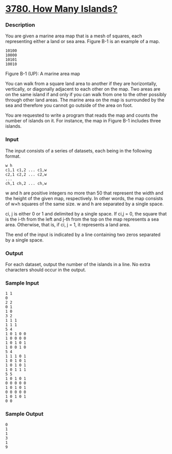 # [3780. How Many Islands?]

### Description

You are given a marine area map that is a mesh of squares, each representing
either a land or sea area. Figure B-1 is an example of a map.

    10100
    10000
    10101
    10010

Figure B-1 (UP): A marine area map


You can walk from a square land area to another if they are horizontally,
vertically, or diagonally adjacent to each other on the map. Two areas are on
the same island if and only if you can walk from one to the other possibly
through other land areas. The marine area on the map is surrounded by the sea
and therefore you cannot go outside of the area on foot.

You are requested to write a program that reads the map and counts the number
of islands on it. For instance, the map in Figure B-1 includes three islands.

### Input

The input consists of a series of datasets, each being in the following format.

    w h
    c1,1 c1,2 ... c1,w
    c2,1 c2,2 ... c2,w
    ...
    ch,1 ch,2 ... ch,w


w and h are positive integers no more than 50 that represent the width and the
height of the given map, respectively. In other words, the map consists of w×h
squares of the same size. w and h are separated by a single space.

ci, j is either 0 or 1 and delimited by a single space. If ci,j = 0, the square
that is the i-th from the left and j-th from the top on the map represents a sea
area. Otherwise, that is, if ci, j = 1, it represents a land area.

The end of the input is indicated by a line containing two zeros separated by a
single space.


### Output

For each dataset, output the number of the islands in a line. No extra
characters should occur in the output.

### Sample Input

    1 1
    0
    2 2
    0 1
    1 0
    3 2
    1 1 1
    1 1 1
    5 4
    1 0 1 0 0
    1 0 0 0 0
    1 0 1 0 1
    1 0 0 1 0
    5 4
    1 1 1 0 1
    1 0 1 0 1
    1 0 1 0 1
    1 0 1 1 1
    5 5
    1 0 1 0 1
    0 0 0 0 0
    1 0 1 0 1
    0 0 0 0 0
    1 0 1 0 1
    0 0


### Sample Output

    0
    1
    1
    3
    1
    9


[3780. How Many Islands?]:http://acm.tju.edu.cn/toj/showp3780.html
